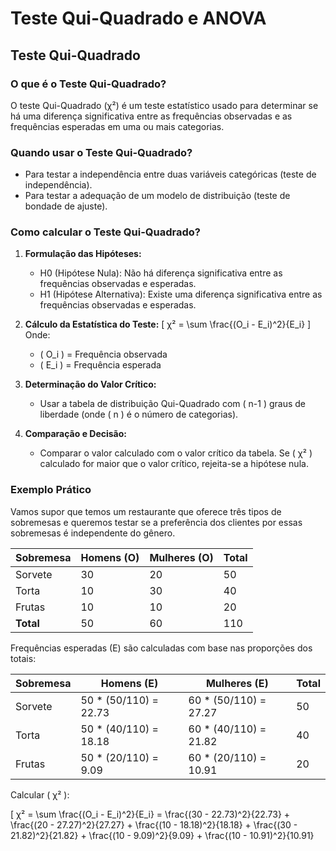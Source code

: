 # Teste Qui-Quadrado e ANOVA

## Teste Qui-Quadrado

### O que é o Teste Qui-Quadrado?
O teste Qui-Quadrado (χ²) é um teste estatístico usado para determinar se há uma diferença significativa entre as frequências observadas e as frequências esperadas em uma ou mais categorias.

### Quando usar o Teste Qui-Quadrado?
- Para testar a independência entre duas variáveis categóricas (teste de independência).
- Para testar a adequação de um modelo de distribuição (teste de bondade de ajuste).

### Como calcular o Teste Qui-Quadrado?
1. **Formulação das Hipóteses:**
   - H0 (Hipótese Nula): Não há diferença significativa entre as frequências observadas e esperadas.
   - H1 (Hipótese Alternativa): Existe uma diferença significativa entre as frequências observadas e esperadas.

2. **Cálculo da Estatística do Teste:**
   \[
   χ² = \sum \frac{(O_i - E_i)^2}{E_i}
   \]
   Onde:
   - \( O_i \) = Frequência observada
   - \( E_i \) = Frequência esperada

3. **Determinação do Valor Crítico:**
   - Usar a tabela de distribuição Qui-Quadrado com \( n-1 \) graus de liberdade (onde \( n \) é o número de categorias).

4. **Comparação e Decisão:**
   - Comparar o valor calculado com o valor crítico da tabela. Se \( χ² \) calculado for maior que o valor crítico, rejeita-se a hipótese nula.

### Exemplo Prático
Vamos supor que temos um restaurante que oferece três tipos de sobremesas e queremos testar se a preferência dos clientes por essas sobremesas é independente do gênero.

| Sobremesa | Homens (O) | Mulheres (O) | Total |
|-----------|-------------|--------------|-------|
| Sorvete   | 30          | 20           | 50    |
| Torta     | 10          | 30           | 40    |
| Frutas    | 10          | 10           | 20    |
| **Total** | 50          | 60           | 110   |

Frequências esperadas (E) são calculadas com base nas proporções dos totais:

| Sobremesa | Homens (E) | Mulheres (E) | Total |
|-----------|-------------|--------------|-------|
| Sorvete   | 50 * (50/110) = 22.73 | 60 * (50/110) = 27.27 | 50    |
| Torta     | 50 * (40/110) = 18.18 | 60 * (40/110) = 21.82 | 40    |
| Frutas    | 50 * (20/110) = 9.09  | 60 * (20/110) = 10.91 | 20    |

Calcular \( χ² \):

\[
χ² = \sum \frac{(O_i - E_i)^2}{E_i} = \frac{(30 - 22.73)^2}{22.73} + \frac{(20 - 27.27)^2}{27.27} + \frac{(10 - 18.18)^2}{18.18} + \frac{(30 - 21.82)^2}{21.82} + \frac{(10 - 9.09)^2}{9.09} + \frac{(10 - 10.91)^2}{10.91}
